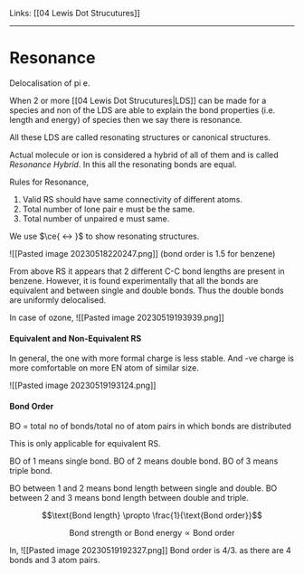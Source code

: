 Links: [[04 Lewis Dot Strucutures]]
___
# Resonance
Delocalisation of pi e. 

When 2 or more [[04 Lewis Dot Strucutures|LDS]] can be made for a species and non of the LDS are able to explain the bond properties (i.e. length and energy) of species then we say there is resonance. 

All these LDS are called resonating structures or canonical structures. 

Actual molecule or ion is considered a hybrid of all of them and is called *Resonance Hybrid*. In this all the resonating bonds are equal. 

Rules for Resonance,
1. Valid RS should have same connectivity of different atoms. 
2. Total number of lone pair e must be the same. 
3. Total number of unpaired e must same. 

We use $\ce{ <-> }$ to show resonating structures. 

![[Pasted image 20230518220247.png]]
(bond order is 1.5 for benzene)

From above RS it appears that 2 different C-C bond lengths are present in benzene. However, it is found experimentally that all the bonds are equivalent and between single and double bonds. Thus the double bonds are uniformly delocalised. 

In case of ozone,
![[Pasted image 20230519193939.png]]

#### Equivalent and Non-Equivalent RS
In general, the one with more formal charge is less stable. And -ve charge is more comfortable on more EN atom of similar size.

![[Pasted image 20230519193124.png]]

#### Bond Order

BO = total no of bonds/total no of atom pairs in which bonds are distributed 

This is only applicable for equivalent RS. 

BO of 1 means single bond. 
BO of 2 means double bond. 
BO of 3 means triple bond. 

BO between 1 and 2 means bond length between single and double.
BO between 2 and 3 means bond length between double and triple.

$$\text{Bond length} \propto \frac{1}{\text{Bond order}}$$

$$\text{Bond strength or Bond energy} \propto \text{Bond order}$$

In, 
![[Pasted image 20230519192327.png]]
Bond order is 4/3. as there are 4 bonds and 3 atom pairs. 
